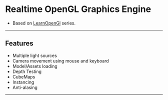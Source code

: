 # Realtime OpenGL Graphics Engine

- Based on [LearnOpenGl](https://learnopengl.com/) series.

---
## Features

- Multiple light sources
- Camera movement using mouse and keyboard
- Model/Assets loading
- Depth Testing
- CubeMaps
- Instancing
- Anti-alasing

----



